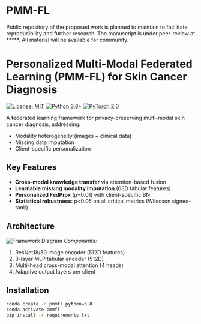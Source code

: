 # PMM-FL

Public repository of the proposed work is planned to maintain to facilitate reproducibility and further research. The manuscript is under peer-review at *****. All material will be available for community.

# Personalized Multi-Modal Federated Learning (PMM-FL) for Skin Cancer Diagnosis

[![License: MIT](https://img.shields.io/badge/License-MIT-yellow.svg)](LICENSE)
[![Python 3.8+](https://img.shields.io/badge/Python-3.8%2B-blue.svg)](https://www.python.org/)
[![PyTorch 2.0](https://img.shields.io/badge/PyTorch-2.0-orange.svg)](https://pytorch.org/)

A federated learning framework for privacy-preserving multi-modal skin cancer diagnosis, addressing:
- Modality heterogeneity (images + clinical data)
- Missing data imputation
- Client-specific personalization

## Key Features
- **Cross-modal knowledge transfer** via attention-based fusion
- **Learnable missing modality imputation** (68D tabular features)
- **Personalized FedProx** (μ=0.01) with client-specific BN
- **Statistical robustness**: p<0.05 on all critical metrics (Wilcoxon signed-rank)

## Architecture
![Framework Diagram](docs/architecture.png)
*Components:*
1. ResNet18/50 image encoder (512D features)
2. 3-layer MLP tabular encoder (512D)
3. Multi-head cross-modal attention (4 heads)
4. Adaptive output layers per client

## Installation
```bash
conda create -n pmmfl python=3.8
conda activate pmmfl
pip install -r requirements.txt
